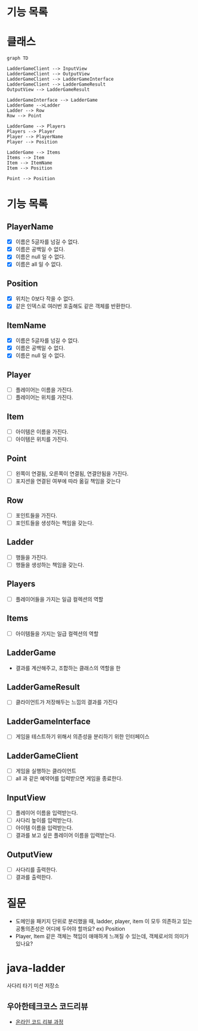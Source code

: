 # 기능 목록

# 클래스

```mermaid
graph TD

LadderGameClient --> InputView
LadderGameClient --> OutputView
LadderGameClient --> LadderGameInterface
LadderGameClient --> LadderGameResult
OutputView --> LadderGameResult

LadderGameInterface --> LadderGame
LadderGame -->Ladder
Ladder --> Row
Row --> Point

LadderGame --> Players
Players --> Player
Player --> PlayerName
Player --> Position

LadderGame --> Items
Items --> Item
Item --> ItemName
Item --> Position

Point --> Position

```

# 기능 목록

## PlayerName

- [x] 이름은 5글자를 넘길 수 없다.
- [x] 이름은 공백일 수 없다.
- [x] 이름은 null 일 수 없다.
- [x] 이름은 all 일 수 없다.

## Position

- [x] 위치는 0보다 작을 수 없다.
- [x] 같은 인덱스로 여러번 호출해도 같은 객체를 반환한다.

## ItemName

- [x] 이름은 5글자를 넘길 수 없다.
- [x] 이름은 공백일 수 없다.
- [x] 이름은 null 일 수 없다.

## Player

- [ ] 플레이어는 이름을 가진다.
- [ ] 플레이어는 위치를 가진다.

## Item

- [ ] 아이템은 이름을 가진다.
- [ ] 아이템은 위치를 가진다.

## Point

- [ ] 왼쪽이 연결됨, 오른쪽이 연결됨, 연결안됨을 가진다.
- [ ] 포지션을 연결된 여부에 따라 옮길 책임을 갖는다

## Row

- [ ] 포인트들을 가진다.
- [ ] 포인트들을 생성하는 책임을 갖는다.

## Ladder

- [ ] 행들을 가진다.
- [ ] 행들을 생성하는 책임을 갖는다.

## Players

- [ ] 플레이어들을 가지는 일급 컬렉션의 역할

## Items

- [ ] 아이템들을 가지는 일급 컬렉션의 역할

## LadderGame

- 결과를 계산해주고, 조합하는 클래스의 역할을 한

## LadderGameResult

- [ ] 클라이언트가 저장해두는 느낌의 결과를 가진다

## LadderGameInterface

- [ ] 게임을 테스트하기 위해서 의존성을 분리하기 위한 인터페이스

## LadderGameClient

- [ ] 게임을 실행하는 클라이언트
- [ ] all 과 같은 예약어를 입력받으면 게임을 종료한다.

## InputView

- [ ] 플레이어 이름을 입력받는다.
- [ ] 사다리 높이를 입력받는다.
- [ ] 아이템 이름을 입력받는다.
- [ ] 결과를 보고 싶은 플레이어 이름을 입력받는다.

## OutputView

- [ ] 사다리를 출력한다.
- [ ] 결과를 출력한다.

# 질문

- 도메인을 패키지 단위로 분리했을 때, ladder, player, item 이 모두 의존하고 있는 공통의존성은 어디에 두어야 할까요?
  ex) Position
- Player, Item 같은 객체는 책임이 애매하게 느껴질 수 있는데, 객체로서의 의미가 있나요?

# java-ladder

사다리 타기 미션 저장소

## 우아한테크코스 코드리뷰

- [온라인 코드 리뷰 과정](https://github.com/woowacourse/woowacourse-docs/blob/master/maincourse/README.md)

